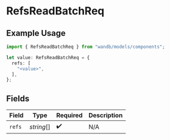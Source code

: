 # RefsReadBatchReq

## Example Usage

```typescript
import { RefsReadBatchReq } from "wandb/models/components";

let value: RefsReadBatchReq = {
  refs: [
    "<value>",
  ],
};
```

## Fields

| Field              | Type               | Required           | Description        |
| ------------------ | ------------------ | ------------------ | ------------------ |
| `refs`             | *string*[]         | :heavy_check_mark: | N/A                |
